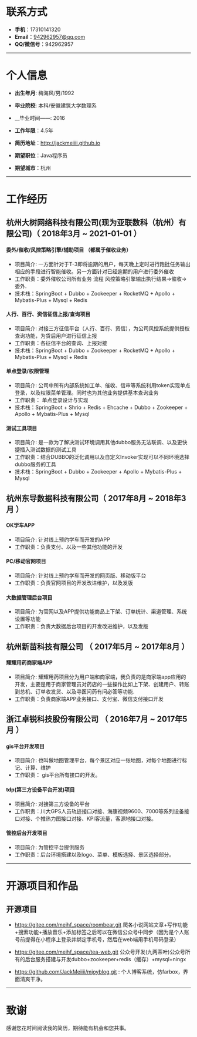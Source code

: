 # 联系方式

- __手机__：17310141320
- __Email__：942962957@qq.com
- __QQ/微信号__：942962957

---

# 个人信息

 - __出生年月__: 梅海风/男/1992
 - __毕业院校__: 本科/安徽建筑大学数理系 
 - __毕业时间——: 2016
 - __工作年限__：4.5年
 - __简历地址__：http://jackmeiiii.github.io  

 - __期望职位__：Java程序员
 - __期望城市__：杭州

---

# 工作经历

## 杭州大树网络科技有限公司(现为亚联数科（杭州）有限公司)（ 2018年3月 ~ 2021-01-01 ）

#### 委外/催收/风控策略引擎/辅助项目 （都属于催收业务）
- 项目简介: 一方面针对于T-3即将逾期的用户，每天晚上定时进行跑批任务输出相应的手段进行智能催收。另一方面针对已经逾期的用户进行委外催收
- 工作职责：委外催收公司所有业务 流程 风控策略引擎输出执行结果->催收->委外. 
- 技术栈：SpringBoot + Dubbo + Zookeeper + RocketMQ + Apollo + Mybatis-Plus + Mysql + Redis

#### 人行、百行、资信征信上报/查询项目
- 项目简介: 对接三方征信平台（人行、百行、资信），为公司风控系统提供授权查询功能，为贷后用户进行征信上报
- 工作职责：各征信平台的查询、上报对接
- 技术栈：SpringBoot + Dubbo +  Zookeeper + RocketMQ + Apollo + Mybatis-Plus + Mysql + Redis

#### 单点登录/权限管理 
- 项目简介: 公司中所有内部系统如工单、催收、信审等系统利用token实现单点登录，以及权限菜单管理。同时也为其他业务提供基本查询业务
- 工作职责： 单点登录设计与实现
- 技术栈：SpringBoot + Shrio + Redis + Ehcache + Dubbo + Zookeeper  + Apollo + Mybatis-Plus + Mysql

#### 测试工具项目
- 项目简介: 是一款为了解决测试环境调用其他dubbo服务无法联调、以及更快捷插入测试数据的测试工具
- 工作职责：结合DUBBO的泛化调用以及自定义Invoker实现可以不同环境选择dubbo服务的工具
- 技术栈：SpringBoot + Dubbo + Zookeeper + Apollo + Mybatis-Plus + Mysql

## 杭州东导数据科技有限公司（ 2017年8月 ~ 2018年3月 ）

#### OK学车APP
- 项目简介: 针对线上预约学车而开发的APP
- 工作职责：负责支付、以及一些其他功能的开发

#### PC/移动官网项目
- 项目简介: 针对线上预约学车而开发的网页版、移动版平台
- 工作职责：负责官网项目的开发改进维护，以及发版

#### 大数据管理后台项目 
- 项目简介: 为官网以及APP提供功能商品上下架、订单统计、渠道管理、系统设置等功能
- 工作职责：负责大数据后台项目的开发改进维护，以及发版
 
## 杭州新苗科技有限公司 （ 2017年5月 ~ 2017年8月 ）

#### 耀耀用药商家端APP
- 项目简介: 耀耀用药项目分为用户端和商家端，我负责的是商家端app应用的开发，主要是用于商家管理员对药店的一些操作比如上下架、创建用户、转账到总机、订单收发货、以及寻医问药有问必答等功能.
- 工作职责：负责商家端APP业务接口、支付宝、微信支付接口开发

 
## 浙江卓锐科技股份有限公司 （ 2016年7月 ~ 2017年5月 ）

#### gis平台开发项目 
- 项目简介: 也叫做地图管理平台，每个景区对应一张地图，对每个地图进行标记、计算、维护
- 工作职责： gis平台所有接口的开发。

#### tdp(第三方设备平台开发)项目
- 项目简介: 对接第三方设备的平台
- 工作职责：川大GPS人员轨迹接口对接、海康视频9600、7000等系列设备接口对接、个推热力图接口对接、KPI客流量，客源地接口对接。

#### 管控后台开发项目
- 项目简介: 为管控平台提供服务
- 工作职责：后台环境搭建以及logo、菜单、模板选择、景区选择部分。

---
# 开源项目和作品
## 开源项目
- https://gitee.com/meihf_space/roombear.git
  爬各小说网站文章+写作功能+搜索功能+播放音乐+添加标签之后可以在微信公众号中同步（因为是个人账号前提得在小程序上登录并绑定手机号，然后在web端用手机号码登录）
- https://gitee.com/meihf_space/tea-web.git
  公众号开发(九两茶叶)公众号所有的后台服务搭建与开发dubbo+zookeeper+redis（缓存）+mysql+ningx

- https://github.com/JackMeiiii/mjoyblog.git : 个人博客系统，仿farbox，界面清爽干净。

---

# 致谢
感谢您花时间阅读我的简历，期待能有机会和您共事。
